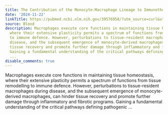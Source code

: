 ```yaml
---
title: The Contribution of the Monocyte-Macrophage Lineage to Immunotherapy Outcomes
date: '2024-11-22'
linkTitle: https://pubmed.ncbi.nlm.nih.gov/39576958/?utm_source=curl&utm_medium=rss&utm_campaign=journals&utm_content=7603509&fc=None&ff=20241125170911&v=2.18.0.post9+e462414
source: Blood
description: Macrophages execute core functions in maintaining tissue homeostasis,
  where their extensive plasticity permits a spectrum of functions from tissue remodelling
  to immune defence. However, perturbations to tissue-resident macrophages during
  disease, and the subsequent emergence of monocyte-derived macrophages, can hinder
  tissue recovery and promote further damage through inflammatory and fibrotic programs.
  Gaining a fundamental understanding of the critical pathways defining pathogenic
  ...
disable_comments: true
---
```

Macrophages execute core functions in maintaining tissue homeostasis, where their extensive plasticity permits a spectrum of functions from tissue remodelling to immune defence. However, perturbations to tissue-resident macrophages during disease, and the subsequent emergence of monocyte-derived macrophages, can hinder tissue recovery and promote further damage through inflammatory and fibrotic programs. Gaining a fundamental understanding of the critical pathways defining pathogenic ...